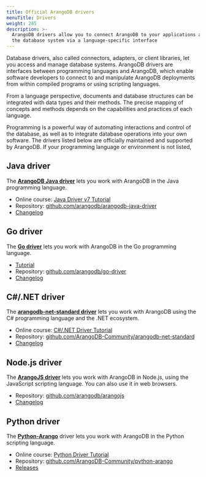 ```yaml
---
title: Official ArangoDB drivers
menuTitle: Drivers
weight: 285
description: >-
  ArangoDB drivers allow you to connect ArangoDB to your applications and manage
  the database system via a language-specific interface
---
```

Database drivers, also called connectors, adapters, or client libraries, let you
access and manage database systems. ArangoDB drivers are interfaces between
programming languages and ArangoDB, which enable software developers to connect
to and manipulate ArangoDB deployments from within compiled programs or using
scripting languages.

From a language perspective, documents and database structures can be integrated
with data types and their methods. The precise mapping of concepts and methods
depends on the capabilities and practices of each language.

Programming is a powerful way of automating interactions and control of the
database, as well as to integrate database operations into your own software.
The drivers listed below are officially maintained and supported by ArangoDB.
If your programming language or environment is not listed, 

## Java driver

The [**ArangoDB Java driver**](java/_index.md) lets you work with ArangoDB in the
Java programming language.

- Online course: [Java Driver v7 Tutorial](https://university.arangodb.com/courses/java-driver-tutorial-v7/)
- Repository: [github.com/arangodb/arangodb-java-driver](https://github.com/arangodb/arangodb-java-driver)
- [Changelog](https://github.com/arangodb/arangodb-java-driver/blob/main/ChangeLog.md#readme)

## Go driver

The [**Go driver**](go.md) lets you work with ArangoDB in the Go programming
language.

- [Tutorial](go.md#tutorial)
- Repository: [github.com/arangodb/go-driver](https://github.com/arangodb/go-driver/tree/master/v2)
- [Changelog](https://github.com/arangodb/go-driver/blob/master/v2/CHANGELOG.md)

## C#/.NET driver

The [**arangodb-net-standard driver**](csharp-dotnet.md) lets you work with ArangoDB
using the C# programming language and the .NET ecosystem.

- Online course: [C#/.NET Driver Tutorial](https://university.arangodb.com/courses/csharp-dotnet-driver-tutorial/)
- Repository: [github.com/ArangoDB-Community/arangodb-net-standard](https://github.com/ArangoDB-Community/arangodb-net-standard)
- [Changelog](https://github.com/ArangoDB-Community/arangodb-net-standard/blob/master/ChangeLog.md)

## Node.js driver

The [**ArangoJS driver**](nodejs.md) lets you work with ArangoDB in Node.js, using
the JavaScript scripting language. You can also use it in web browsers.

- Repository: [github.com/arangodb/arangojs](https://github.com/arangodb/arangojs)
- [Changelog](https://github.com/arangodb/arangojs/blob/main/CHANGELOG.md#readme)

## Python driver

The [**Python-Arango**](python.md) driver lets you work with ArangoDB in the
Python scripting language.

- Online course: [Python Driver Tutorial](https://www.arangodb.com/tutorials/tutorial-python/)
- Repository: [github.com/ArangoDB-Community/python-arango](https://github.com/ArangoDB-Community/python-arango)
- [Releases](https://github.com/ArangoDB-Community/python-arango/releases)

